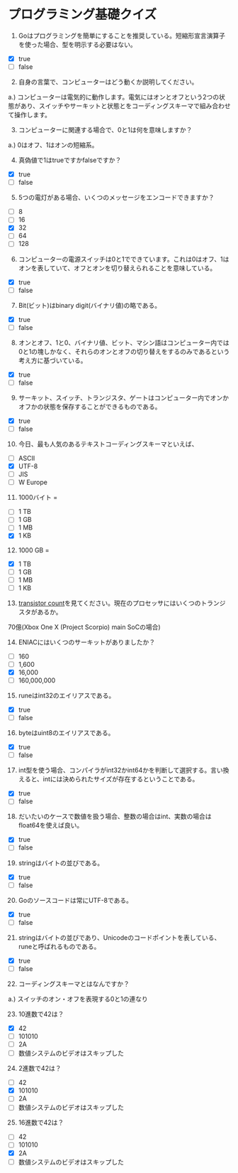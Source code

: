 # プログラミング基礎クイズ

1. Goはプログラミングを簡単にすることを推奨している。短縮形宣言演算子を使った場合、型を明示する必要はない。

  - [x] true
  - [ ] false

2. 自身の言葉で、コンピューターはどう動くか説明してください。

a.) コンピューターは電気的に動作します。電気にはオンとオフという2つの状態があり、スイッチやサーキットと状態とをコーディングスキーマで組み合わせて操作します。

3. コンピューターに関連する場合で、0と1は何を意味しますか？

a.) 0はオフ、1はオンの短縮系。

4. 真偽値で1はtrueですかfalseですか？

  - [x] true
  - [ ] false

5. 5つの電灯がある場合、いくつのメッセージをエンコードできますか？

  - [ ] 8
  - [ ] 16
  - [x] 32
  - [ ] 64
  - [ ] 128

6. コンピューターの電源スイッチは0と1でできています。これは0はオフ、1はオンを表していて、オフとオンを切り替えられることを意味している。

  - [x] true
  - [ ] false

7. Bit(ビット)はbinary digit(バイナリ値)の略である。

  - [x] true
  - [ ] false

8. オンとオフ、1と0、バイナリ値、ビット、マシン語はコンピューター内では0と1の塊しかなく、それらのオンとオフの切り替えをするのみであるという考え方に基づいている。

  - [x] true
  - [ ] false

9. サーキット、スイッチ、トランジスタ、ゲートはコンピューター内でオンかオフかの状態を保存することができるものである。

  - [x] true
  - [ ] false

10. 今日、最も人気のあるテキストコーディングスキーマといえば、

  - [ ] ASCII
  - [x] UTF-8
  - [ ] JIS
  - [ ] W Europe

11. 1000バイト =

  - [ ] 1 TB
  - [ ] 1 GB
  - [ ] 1 MB
  - [x] 1 KB

12. 1000 GB = 

  - [x] 1 TB
  - [ ] 1 GB
  - [ ] 1 MB
  - [ ] 1 KB

13. [transistor count](https://en.wikipedia.org/wiki/Transistor_count)を見てください。現在のプロセッサにはいくつのトランジスタがあるか。

70億(Xbox One X (Project Scorpio) main SoCの場合)

14. ENIACにはいくつのサーキットがありましたか？

  - [ ] 160
  - [ ] 1,600
  - [x] 16,000
  - [ ] 160,000,000

15. runeはint32のエイリアスである。

  - [x] true
  - [ ] false

16. byteはuint8のエイリアスである。

  - [x] true
  - [ ] false

17. int型を使う場合、コンパイラがint32かint64かを判断して選択する。言い換えると、intには決められたサイズが存在するということである。

  - [x] true
  - [ ] false

18. だいたいのケースで数値を扱う場合、整数の場合はint、実数の場合はfloat64を使えば良い。

  - [x] true
  - [ ] false

19. stringはバイトの並びである。

  - [x] true
  - [ ] false

20. Goのソースコードは常にUTF-8である。

  - [x] true
  - [ ] false

21. stringはバイトの並びであり、Unicodeのコードポイントを表している、runeと呼ばれるものである。

  - [x] true
  - [ ] false

22. コーディングスキーマとはなんですか？

a.) スイッチのオン・オフを表現する0と1の連なり

23. 10進数で42は？

  - [x] 42 
  - [ ] 101010
  - [ ] 2A
  - [ ] 数値システムのビデオはスキップした

24. 2進数で42は？

  - [ ] 42 
  - [x] 101010
  - [ ] 2A
  - [ ] 数値システムのビデオはスキップした

25. 16進数で42は？

  - [ ] 42 
  - [ ] 101010
  - [x] 2A
  - [ ] 数値システムのビデオはスキップした

